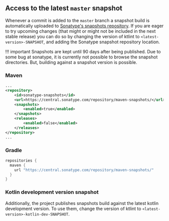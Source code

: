 ## Access to the latest `master` snapshot

Whenever a commit is added to the `master` branch a snapshot build is automatically uploaded to [Sonatype's snapshots repository](https://central.sonatype.com/repository/maven-snapshots//com/pinterest/ktlint/).
If you are eager to try upcoming changes (that might or might not be included in the next stable release) you can do so by changing the version of ktlint to `<latest-version>-SNAPSHOT`, and adding the Sonatype snapshot repository location.

!!! important
    Snapshots are kept until 90 days after being published. Due to some bug at sonatype, it is currently not possible to browse the snapshot directories. But, building against a snapshot version is possible.

### Maven

```xml
...
<repository>
    <id>sonatype-snapshots</id>
    <url>https://central.sonatype.com/repository/maven-snapshots/</url>
    <snapshots>
        <enabled>true</enabled>
    </snapshots>
    <releases>
        <enabled>false</enabled>
    </releases>
</repository>
...
```

### Gradle

```groovy
repositories {
  maven {
    url "https://central.sonatype.com/repository/maven-snapshots/"
  }
}
```

### Kotlin development version snapshot

Additionally, the project publishes snapshots build against the latest kotlin development version. To use them, change the version of ktlint to `<latest-version>-kotlin-dev-SNAPSHOT`.
